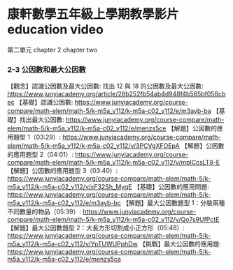 # 康軒數學五年級上學期教學影片 education video

第二單元 chapter 2 chapter two

### 2-3 公因數和最大公因數

【觀念】認識公因數及最大公因數: 找出 12 與 18 的公因數及最大公因數:
https://www.junyiacademy.org/article/28b252fb54ab4d948f4b585bf058cbec
【基礎】認識公因數:
https://www.junyiacademy.org/course-compare/math-elem/math-5/k-m5a_y112/k-m5a-c02_y112/e/m3ayb-ba
【基礎】找出最大公因數:
https://www.junyiacademy.org/course-compare/math-elem/math-5/k-m5a_y112/k-m5a-c02_y112/e/menzs5ce
【解題】公因數的應用題型 1（03:29）:
https://www.junyiacademy.org/course-compare/math-elem/math-5/k-m5a_y112/k-m5a-c02_y112/v/3PCVgXFOEpA
【解題】公因數的應用題型 2（04:01）:
https://www.junyiacademy.org/course-compare/math-elem/math-5/k-m5a_y112/k-m5a-c02_y112/v/mplCcsLT8-E
【解題】公因數的應用題型 3（03:40）:
https://www.junyiacademy.org/course-compare/math-elem/math-5/k-m5a_y112/k-m5a-c02_y112/v/xF32Sh_MyqE
【基礎】公因數的應用問題:
https://www.junyiacademy.org/course-compare/math-elem/math-5/k-m5a_y112/k-m5a-c02_y112/e/m3ayb-bc
【解題】最大公因數題型 1：分裝兩種不同數量的物品（05:39）:
https://www.junyiacademy.org/course-compare/math-elem/math-5/k-m5a_y112/k-m5a-c02_y112/v/Qo7s9UfPctE
【解題】最大公因數題型 2：大長方形切割成小正方形（05:48）:
https://www.junyiacademy.org/course-compare/math-elem/math-5/k-m5a_y112/k-m5a-c02_y112/v/YpTUWUPphDw
【挑戰】最大公因數的應用題:
https://www.junyiacademy.org/course-compare/math-elem/math-5/k-m5a_y112/k-m5a-c02_y112/e/menzs5ca
